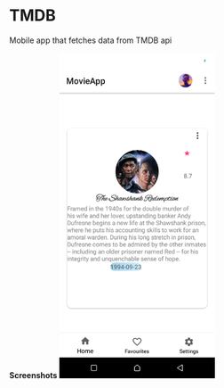 # TMDB
Mobile app that fetches data from TMDB api

**Screenshots**
<img src="https://github.com/Carlosokumu/TMDB/blob/master/screenshots/Screenshot_20210503-110122.png" width="280"/>
